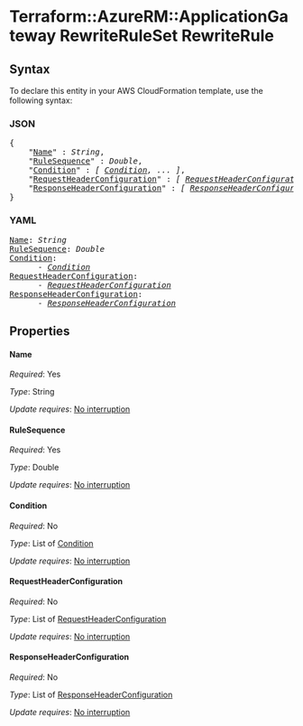 # Terraform::AzureRM::ApplicationGateway RewriteRuleSet RewriteRule

## Syntax

To declare this entity in your AWS CloudFormation template, use the following syntax:

### JSON

<pre>
{
    "<a href="#name" title="Name">Name</a>" : <i>String</i>,
    "<a href="#rulesequence" title="RuleSequence">RuleSequence</a>" : <i>Double</i>,
    "<a href="#condition" title="Condition">Condition</a>" : <i>[ <a href="rewriteruleset-rewriterule-condition.md">Condition</a>, ... ]</i>,
    "<a href="#requestheaderconfiguration" title="RequestHeaderConfiguration">RequestHeaderConfiguration</a>" : <i>[ <a href="rewriteruleset-rewriterule-requestheaderconfiguration.md">RequestHeaderConfiguration</a>, ... ]</i>,
    "<a href="#responseheaderconfiguration" title="ResponseHeaderConfiguration">ResponseHeaderConfiguration</a>" : <i>[ <a href="rewriteruleset-rewriterule-responseheaderconfiguration.md">ResponseHeaderConfiguration</a>, ... ]</i>
}
</pre>

### YAML

<pre>
<a href="#name" title="Name">Name</a>: <i>String</i>
<a href="#rulesequence" title="RuleSequence">RuleSequence</a>: <i>Double</i>
<a href="#condition" title="Condition">Condition</a>: <i>
      - <a href="rewriteruleset-rewriterule-condition.md">Condition</a></i>
<a href="#requestheaderconfiguration" title="RequestHeaderConfiguration">RequestHeaderConfiguration</a>: <i>
      - <a href="rewriteruleset-rewriterule-requestheaderconfiguration.md">RequestHeaderConfiguration</a></i>
<a href="#responseheaderconfiguration" title="ResponseHeaderConfiguration">ResponseHeaderConfiguration</a>: <i>
      - <a href="rewriteruleset-rewriterule-responseheaderconfiguration.md">ResponseHeaderConfiguration</a></i>
</pre>

## Properties

#### Name

_Required_: Yes

_Type_: String

_Update requires_: [No interruption](https://docs.aws.amazon.com/AWSCloudFormation/latest/UserGuide/using-cfn-updating-stacks-update-behaviors.html#update-no-interrupt)

#### RuleSequence

_Required_: Yes

_Type_: Double

_Update requires_: [No interruption](https://docs.aws.amazon.com/AWSCloudFormation/latest/UserGuide/using-cfn-updating-stacks-update-behaviors.html#update-no-interrupt)

#### Condition

_Required_: No

_Type_: List of <a href="rewriteruleset-rewriterule-condition.md">Condition</a>

_Update requires_: [No interruption](https://docs.aws.amazon.com/AWSCloudFormation/latest/UserGuide/using-cfn-updating-stacks-update-behaviors.html#update-no-interrupt)

#### RequestHeaderConfiguration

_Required_: No

_Type_: List of <a href="rewriteruleset-rewriterule-requestheaderconfiguration.md">RequestHeaderConfiguration</a>

_Update requires_: [No interruption](https://docs.aws.amazon.com/AWSCloudFormation/latest/UserGuide/using-cfn-updating-stacks-update-behaviors.html#update-no-interrupt)

#### ResponseHeaderConfiguration

_Required_: No

_Type_: List of <a href="rewriteruleset-rewriterule-responseheaderconfiguration.md">ResponseHeaderConfiguration</a>

_Update requires_: [No interruption](https://docs.aws.amazon.com/AWSCloudFormation/latest/UserGuide/using-cfn-updating-stacks-update-behaviors.html#update-no-interrupt)

